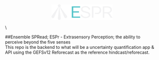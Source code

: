 <p align="center"><img src="https://github.com/aaTman/espr/blob/master/images/espr_logo.png" alt="logo" width="200"/></p>\

##Ensemble SPRead; ESPr - Extrasensory Perception; the ability to perceive beyond the five senses\
This repo is the backend to what will be a uncertainty quantification app & API using the GEFSv12 Reforecast as the reference hindcast/reforecast.
